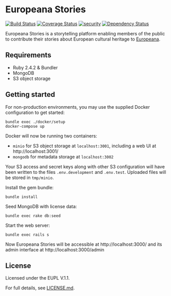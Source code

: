 # Europeana Stories

[![Build Status](https://travis-ci.org/europeana/europeana-stories.svg?branch=develop)](https://travis-ci.org/europeana/europeana-stories) [![Coverage Status](https://coveralls.io/repos/github/europeana/europeana-stories/badge.svg?branch=develop)](https://coveralls.io/github/europeana/europeana-stories?branch=develop) [![security](https://hakiri.io/github/europeana/europeana-stories/develop.svg)](https://hakiri.io/github/europeana/europeana-stories/develop) [![Dependency Status](https://gemnasium.com/europeana/europeana-stories.svg)](https://gemnasium.com/europeana/europeana-stories)

Europeana Stories is a storytelling platform enabling members of the public
to contribute their stories about European cultural heritage to
[Europeana](https://www.europeana.eu/).


## Requirements

* Ruby 2.4.2 & Bundler
* MongoDB
* S3 object storage


## Getting started

For non-production environments, you may use the supplied Docker configuration
to get started:

```shell
bundle exec ./docker/setup
docker-compose up
```

Docker will now be running two containers:
* `minio` for S3 object storage at `localhost:3001`, including a web UI at
  http://localhost:3001/
* `mongodb` for metadata storage at `localhost:3002`

Your S3 access and secret keys along with other S3 configuration will have been
written to the files `.env.development` and `.env.test`. Uploaded files will
be stored in `tmp/minio`.

Install the gem bundle:
```shell
bundle install
```

Seed MongoDB with license data:
```shell
bundle exec rake db:seed
```

Start the web server:
```shell
bundle exec rails s
```

Now Europeana Stories will be accessible at http://localhost:3000/ and its
admin interface at http://localhost:3000/admin


## License

Licensed under the EUPL V.1.1.

For full details, see [LICENSE.md](LICENSE.md).
